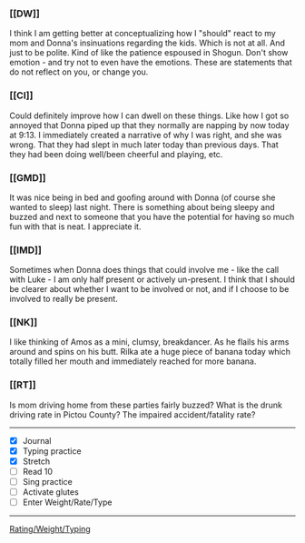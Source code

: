 ### [[DW]]
I think I am getting better at conceptualizing how I "should" react to my mom and Donna's insinuations regarding the kids. Which is not at all. And just to be polite. Kind of like the patience espoused in Shogun. Don't show emotion - and try not to even have the emotions. These are statements that do not reflect on you, or change you.

### [[CI]]
Could definitely improve how I can dwell on these things. Like how I got so annoyed that Donna piped up that they normally are napping by now today at 9:13. I immediately created a narrative of why I was right, and she was wrong. That they had slept in much later today than previous days. That they had been doing well/been cheerful and playing, etc.

### [[GMD]]
It was nice being in bed and goofing around with Donna (of course she wanted to sleep) last night. There is something about being sleepy and buzzed and next to someone that you have the potential for having so much fun with that is neat. I appreciate it.

### [[IMD]]
Sometimes when Donna does things that could involve me - like the call with Luke - I am only half present or actively un-present. I think that I should be clearer about whether I want to be involved or not, and if I choose to be involved to really be present.

### [[NK]]
I like thinking of Amos as a mini, clumsy, breakdancer. As he flails his arms around and spins on his butt. Rilka ate a huge piece of banana today which totally filled her mouth and immediately reached for more banana.

### [[RT]]
Is mom driving home from these parties fairly buzzed? What is the drunk driving rate in Pictou County? The impaired accident/fatality rate?

---
- [x] Journal
- [x] Typing practice
- [x] Stretch
- [ ] Read 10
- [ ] Sing practice
- [ ] Activate glutes
- [ ] Enter Weight/Rate/Type
---

[Rating/Weight/Typing](https://docs.google.com/spreadsheets/d/1p6cinTqipnxyiSCgPBAWp2cAHA5q6P0NL58bNCxedCY/edit#gid=0)
